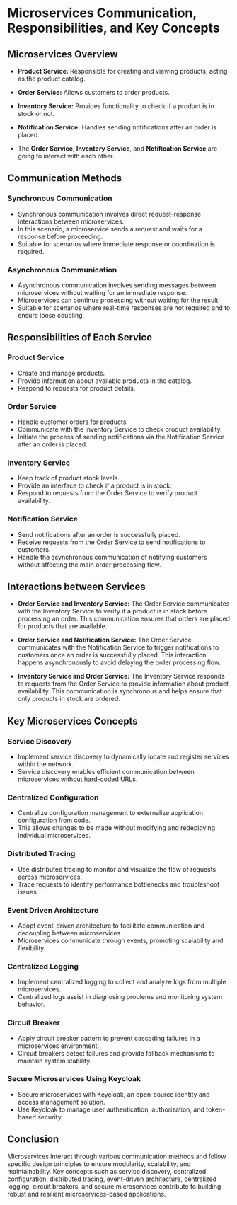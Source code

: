 # Microservices Communication, Responsibilities, and Key Concepts

## Microservices Overview

- **Product Service:** Responsible for creating and viewing products, acting as the product catalog.

- **Order Service:** Allows customers to order products.

- **Inventory Service:** Provides functionality to check if a product is in stock or not.

- **Notification Service:** Handles sending notifications after an order is placed.

- The **Order Service**, **Inventory Service**, and **Notification Service** are going to interact with each other.

## Communication Methods

### Synchronous Communication

- Synchronous communication involves direct request-response interactions between microservices.
- In this scenario, a microservice sends a request and waits for a response before proceeding.
- Suitable for scenarios where immediate response or coordination is required.

### Asynchronous Communication

- Asynchronous communication involves sending messages between microservices without waiting for an immediate response.
- Microservices can continue processing without waiting for the result.
- Suitable for scenarios where real-time responses are not required and to ensure loose coupling.

## Responsibilities of Each Service

### Product Service

- Create and manage products.
- Provide information about available products in the catalog.
- Respond to requests for product details.

### Order Service

- Handle customer orders for products.
- Communicate with the Inventory Service to check product availability.
- Initiate the process of sending notifications via the Notification Service after an order is placed.

### Inventory Service

- Keep track of product stock levels.
- Provide an interface to check if a product is in stock.
- Respond to requests from the Order Service to verify product availability.

### Notification Service

- Send notifications after an order is successfully placed.
- Receive requests from the Order Service to send notifications to customers.
- Handle the asynchronous communication of notifying customers without affecting the main order processing flow.

## Interactions between Services

- **Order Service and Inventory Service:** The Order Service communicates with the Inventory Service to verify if a product is in stock before processing an order. This communication ensures that orders are placed for products that are available.

- **Order Service and Notification Service:** The Order Service communicates with the Notification Service to trigger notifications to customers once an order is successfully placed. This interaction happens asynchronously to avoid delaying the order processing flow.

- **Inventory Service and Order Service:** The Inventory Service responds to requests from the Order Service to provide information about product availability. This communication is synchronous and helps ensure that only products in stock are ordered.

## Key Microservices Concepts

### Service Discovery

- Implement service discovery to dynamically locate and register services within the network.
- Service discovery enables efficient communication between microservices without hard-coded URLs.

### Centralized Configuration

- Centralize configuration management to externalize application configuration from code.
- This allows changes to be made without modifying and redeploying individual microservices.

### Distributed Tracing

- Use distributed tracing to monitor and visualize the flow of requests across microservices.
- Trace requests to identify performance bottlenecks and troubleshoot issues.

### Event Driven Architecture

- Adopt event-driven architecture to facilitate communication and decoupling between microservices.
- Microservices communicate through events, promoting scalability and flexibility.

### Centralized Logging

- Implement centralized logging to collect and analyze logs from multiple microservices.
- Centralized logs assist in diagnosing problems and monitoring system behavior.

### Circuit Breaker

- Apply circuit breaker pattern to prevent cascading failures in a microservices environment.
- Circuit breakers detect failures and provide fallback mechanisms to maintain system stability.

### Secure Microservices Using Keycloak

- Secure microservices with Keycloak, an open-source identity and access management solution.
- Use Keycloak to manage user authentication, authorization, and token-based security.

## Conclusion

Microservices interact through various communication methods and follow specific design principles to ensure modularity, scalability, and maintainability. Key concepts such as service discovery, centralized configuration, distributed tracing, event-driven architecture, centralized logging, circuit breakers, and secure microservices contribute to building robust and resilient microservices-based applications.
